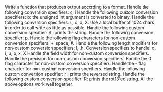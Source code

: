 Write a function that produces output according to a format.
Handle the following conversion specifiers: d, i
Handle the following custom conversion specifiers: b: the unsigned int argument is converted to binary.
Handle the following conversion specifiers: u, o, x, X.
Use a local buffer of 1024 chars in order to call write as little as possible.
Handle the following custom conversion specifier: S : prints the string.
Handle the following conversion specifier: p.
Handle the following flag characters for non-custom conversion specifiers: +, space, #.
Handle the following length modifiers for non-custom conversion specifiers: l, ,h. Conversion specifiers to handle: d, i, u, o, x, X
Handle the field width for non-custom conversion specifiers.
Handle the precision for non-custom conversion specifiers.
Handle the 0 flag character for non-custom conversion specifiers.
Handle the - flag character for non-custom conversion specifiers.
Handle the following custom conversion specifier: r : prints the reversed string.
Handle the following custom conversion specifier: R: prints the rot13'ed string.
All the above options work well together.
